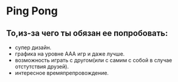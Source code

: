 # Ping Pong
## То,из-за чего ты обязан ее попробовать:
- супер дизайн.
- графика на уровне AAA игр и даже лучше.
- возможность играть с другом(или с самим с собой в случае отстутствия друзей).
- интересное времяпрепровождение.
### 
